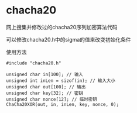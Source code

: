 # chacha20

网上搜集并修改过的chacha20序列加密算法代码

可以修改chacha20.h中的sigma的值来改变初始化条件

使用方法

```
#include "chacha20.h"

unsigned char in[100]; // 输入
unsigned int inLen = sizof(in); // 输入大小
unsigned char out[100]; // 输出
unsigned char key[32]; // 密钥
unsigned char nonce[12]; // 临时密钥
ChaCha20XOR(out, in, inLen, key, nonce, 0);
```
